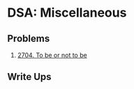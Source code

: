 # DSA: Miscellaneous

## Problems

1. [2704. To be or not to be](https://leetcode.com/problems/to-be-or-not-to-be/description/)

## Write Ups